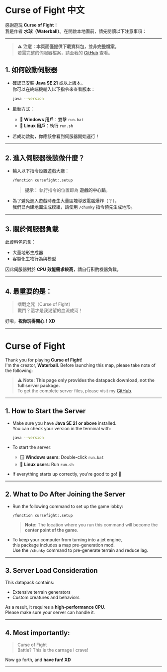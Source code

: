 # Curse of Fight 中文

感謝遊玩 **Curse of Fight**！  
我是作者 **水球（Waterball）**。在開啟本地圖前，請先閱讀以下注意事項：

---

> ⚠️ **注意：本頁面僅提供下載資料包，並非完整檔案。**  
> 若需完整的伺服器檔案，請至我的 [GitHub](https://github.com/PoChieh-workplace/CurseofFight) 查看。

## 1. 如何啟動伺服器

- 確認已安裝 **Java SE 21** 或以上版本。  
  你可以在終端機輸入以下指令來查看版本：

  ```bash
  java --version
  ```

- 啟動方式：

  - 🔮 **Windows 用戶**：雙擊 `run.bat`
  - 🐧 **Linux 用戶**：執行 `run.sh`

- 若成功啟動，你應該會看到伺服器開始運行！

---

## 2. 進入伺服器後該做什麼？

- 輸入以下指令設置遊戲大廳：

  ```mcfunction
  /function cursefight:.setup
  ```

  > **提示：** 執行指令的位置即為 **遊戲的中心點**。

- 為了避免進入遊戲時產生大量區塊導致電腦爆炸（？），  
  我們已內建地圖生成模組，請使用 `/chunky` 指令預先生成地形。

---

## 3. 關於伺服器負載

此資料包包含：

- 大量地形生成器
- 客製化生物行為與模型

因此伺服器對於 **CPU 效能需求較高**，請自行斟酌機器負載。

---

## 4. 最重要的是：

> 嗜戰之咒（Curse of Fight）  
> 戰鬥？這才是我渴望的血流成河！

好啦，**祝你玩得開心！XD**

---

# Curse of Fight

Thank you for playing **Curse of Fight**!  
I'm the creator, **Waterball**. Before launching this map, please take note of the following:

> ⚠️ **Note: This page only provides the datapack download, not the full server package.**  
> To get the complete server files, please visit my [GitHub](https://github.com/PoChieh-workplace/CurseofFight).

---

## 1. How to Start the Server

- Make sure you have **Java SE 21 or above** installed.  
  You can check your version in the terminal with:

  ```bash
  java --version
  ```

- To start the server:

  - 🪟 **Windows users**: Double-click `run.bat`
  - 🐧 **Linux users**: Run `run.sh`

- If everything starts up correctly, you're good to go! 🎉

---

## 2. What to Do After Joining the Server

- Run the following command to set up the game lobby:

  ```mcfunction
  /function cursefight:.setup
  ```

  > **Note:** The location where you run this command will become the **center point of the game**.

- To keep your computer from turning into a jet engine,  
  this package includes a map pre-generation mod.  
  Use the `/chunky` command to pre-generate terrain and reduce lag.

---

## 3. Server Load Consideration

This datapack contains:

- Extensive terrain generators
- Custom creatures and behaviors

As a result, it requires a **high-performance CPU**.  
Please make sure your server can handle it.

---

## 4. Most importantly:

> Curse of Fight  
> Battle? This is the carnage I crave!

Now go forth, and **have fun! XD**

---
